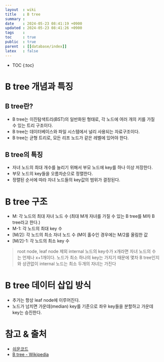```yaml
---
layout  : wiki
title   : B tree
summary : 
date    : 2024-05-23 08:41:19 +0900
updated : 2024-05-23 08:41:26 +0900
tags    : 
toc     : true
public  : true
parent  : [[database/index]]
latex   : false
---
```

* TOC
{:toc}

# B tree 개념과 특징

## B tree란?
- B tree는 이진탐색트리(BST)의 일반화된 형태로, 각 노드에 여러 개의 키를 가질 수 있는 트리 구조이다.
- B tree는 데이터베이스와 파일 시스템에서 널리 사용되는 자료구조이다.
- B tree는 균형 트리로, 모든 리프 노드가 같은 레벨에 있어야 한다.

## B tree의 특징
- 자녀 노드의 최대 개수를 늘리기 위해서 부모 노드에 key를 하나 이상 저장한다.
- 부모 노드의 key들을 오름차순으로 정렬한다.
- 정렬된 순서에 따라 자녀 노드들의 key값의 범위가 결정된다. 

# B tree 구조
- M: 각 노드의 최대 자녀 노드 수 (최대 M개 자녀를 가질 수 있는 B tree를 M차 B tree라고 한다.)
- M-1: 각 노드의 최대 key 수
- [M/2]: 각 노드의 최소 자녀 노드 수 (M이 홀수인 경우에는 M/2를 올림한 값
- [M/2]-1: 각 노드의 최소 key 수

> root node, leaf node 제외
> internal 노드의 key수가 x개라면 자녀 노드의 수는 언제나 x+1개이다.
노드가 최소 하나의 key는 가지기 때문에 몇차 B tree인지와 상관없이 internal 노드는 최소 두개의 자녀는 가진다

# B tree 데이터 삽입 방식
- 추가는 항상 leaf node에 이루어진다.
- 노드가 넘치면 가운데(median) key를 기준으로 좌우 key들을 분할하고 가운데 key는 승진한다.


# 참고 & 출처
- [쉬운코드](https://www.youtube.com/@ez./playlists)
- [B tree - Wikipedia](https://en.wikipedia.org/wiki/B-tree)